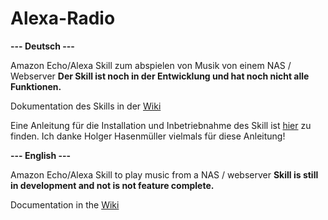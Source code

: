 # Alexa-Radio

**--- Deutsch ---**

Amazon Echo/Alexa Skill zum abspielen von Musik von einem NAS / Webserver
**Der Skill ist noch in der Entwicklung und hat noch nicht alle Funktionen.**


Dokumentation des Skills in der [Wiki](https://github.com/waringer/Alexa-Radio/wiki)

Eine Anleitung für die Installation und Inbetriebnahme des Skill ist [hier](https://www.hasenmueller.de/mit-amazon-echo-lokale-musik-hoeren/) zu finden. Ich danke Holger Hasenmüller vielmals für diese Anleitung!

**--- English ---**

Amazon Echo/Alexa Skill to play music from a NAS / webserver
**Skill is still in development and not is not feature complete.**

Documentation in the [Wiki](https://github.com/waringer/Alexa-Radio/wiki)
